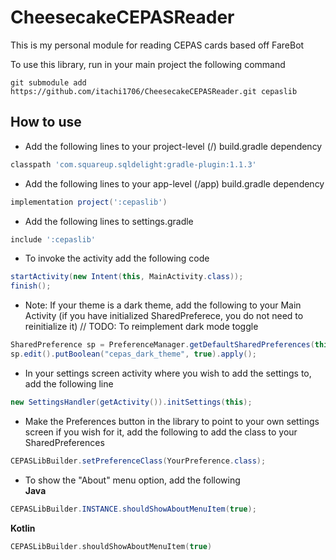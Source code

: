 CheesecakeCEPASReader
========

This is my personal module for reading CEPAS cards based off FareBot

To use this library, run in your main project the following command

`git submodule add https://github.com/itachi1706/CheesecakeCEPASReader.git cepaslib`

## How to use

* Add the following lines to your project-level (/) build.gradle dependency
```gradle
classpath 'com.squareup.sqldelight:gradle-plugin:1.1.3'
```
* Add the following lines to your app-level (/app) build.gradle dependency
```gradle
implementation project(':cepaslib')
```
* Add the following lines to settings.gradle
```gradle
include ':cepaslib'
```
* To invoke the activity add the following code
```java
startActivity(new Intent(this, MainActivity.class));
finish();
```
* Note: If your theme is a dark theme, add the following to your Main Activity (if you have initialized SharedPreferece, you do not need to reinitialize it)
// TODO: To reimplement dark mode toggle
```java
SharedPreference sp = PreferenceManager.getDefaultSharedPreferences(this.getApplicationContext());
sp.edit().putBoolean("cepas_dark_theme", true).apply();
```
* In your settings screen activity where you wish to add the settings to, add the following line 
```java
new SettingsHandler(getActivity()).initSettings(this);
```
* Make the Preferences button in the library to point to your own settings screen if you wish for it, add the following to add the class to your SharedPreferences
```java
CEPASLibBuilder.setPreferenceClass(YourPreference.class);
```
* To show the "About" menu option, add the following  
__Java__
```java
CEPASLibBuilder.INSTANCE.shouldShowAboutMenuItem(true);
```
__Kotlin__
```kotlin
CEPASLibBuilder.shouldShowAboutMenuItem(true)
```